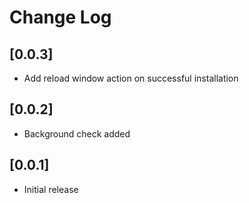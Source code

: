 # Change Log

## [0.0.3]

- Add reload window action on successful installation

## [0.0.2]

- Background check added

## [0.0.1]

- Initial release
